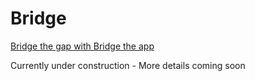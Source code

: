 # Bridge

[Bridge the gap with Bridge the app](https://bridgetheapp.us/login)

Currently under construction - More details coming soon
